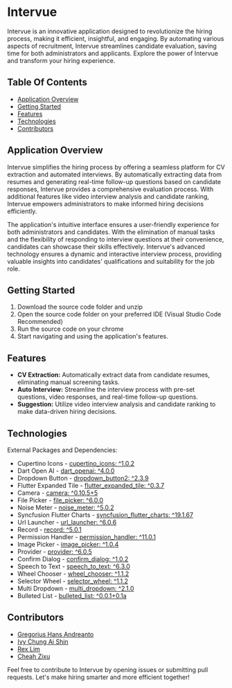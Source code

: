 # Intervue

Intervue is an innovative application designed to revolutionize the hiring process, making it efficient, insightful, and engaging. By automating various aspects of recruitment, Intervue streamlines candidate evaluation, saving time for both administrators and applicants. Explore the power of Intervue and transform your hiring experience.

## Table Of Contents

- [Application Overview](#application-overview)
- [Getting Started](#getting-started)
- [Features](#features)
- [Technologies](#technologies)
- [Contributors](#contributors)

## Application Overview

Intervue simplifies the hiring process by offering a seamless platform for CV extraction and automated interviews. By automatically extracting data from resumes and generating real-time follow-up questions based on candidate responses, Intervue provides a comprehensive evaluation process. With additional features like video interview analysis and candidate ranking, Intervue empowers administrators to make informed hiring decisions efficiently.

The application's intuitive interface ensures a user-friendly experience for both administrators and candidates. With the elimination of manual tasks and the flexibility of responding to interview questions at their convenience, candidates can showcase their skills effectively. Intervue's advanced technology ensures a dynamic and interactive interview process, providing valuable insights into candidates' qualifications and suitability for the job role.

## Getting Started

1. Download the source code folder and unzip
2. Open the source code folder on your preferred IDE (Visual Studio Code Recommended)
3. Run the source code on your chrome
4. Start navigating and using the application's features.

## Features

- **CV Extraction:** Automatically extract data from candidate resumes, eliminating manual screening tasks.
- **Auto Interview:** Streamline the interview process with pre-set questions, video responses, and real-time follow-up questions.
- **Suggestion:** Utilize video interview analysis and candidate ranking to make data-driven hiring decisions.

## Technologies

External Packages and Dependencies:   
- Cupertino Icons - [cupertino_icons: ^1.0.2](https://api.flutter.dev/flutter/cupertino/CupertinoIcons-class.html)
- Dart Open AI - [dart_openai: ^4.0.0]([https://pub.dev/packages/dart_openai](https://pub.dev/packages/dart_openai/versions/4.0.0))
- Dropdown Button - [dropdown_button2: ^2.3.9](https://pub.dev/packages/dropdown_button2)
- Flutter Expanded Tile - [flutter_expanded_tile: ^0.3.7](https://pub.dev/packages/flutter_expanded_tile)
- Camera - [camera: ^0.10.5+5](https://pub.dev/packages/camera)
- File Picker - [file_picker: ^6.0.0](https://pub.dev/packages/file_picker/versions/6.0.0)
- Noise Meter - [noise_meter: ^5.0.2](https://pub.dev/packages/noise_meter)
- Syncfusion Flutter Charts - [syncfusion_flutter_charts: ^19.1.67](https://pub.dev/packages/syncfusion_flutter_charts/versions/19.1.67)
- Url Launcher - [url_launcher: ^6.0.6](https://pub.dev/packages/url_launcher/versions/6.0.6)
- Record - [record: ^5.0.1](https://pub.dev/packages/record/versions)
- Permission Handler - [permission_handler: ^11.0.1](https://pub.dev/packages/permission_handler)
- Image Picker - [image_picker: ^1.0.4](https://pub.dev/packages/image_picker)
- Provider - [provider: ^6.0.5](https://pub.dev/packages/provider/versions/6.0.5)
- Confirm Dialog - [confirm_dialog: ^1.0.2](https://pub.dev/packages/confirm_dialog/versions)
- Speech to Text - [speech_to_text: ^6.3.0](https://pub.dev/packages/speech_to_text/versions/6.3.0)
- Wheel Chooser - [wheel_chooser: ^1.1.2](https://pub.dev/packages/wheel_chooser)
- Selector Wheel - [selector_wheel: ^1.1.2](https://pub.dev/packages/selector_wheel)
- Multi Dropdown - [multi_dropdown: ^2.1.0](https://pub.dev/packages/multi_dropdown)
- Bulleted List - [bulleted_list: ^0.0.1+0.1a](https://pub.dev/packages/bulleted_list/versions)

## Contributors

- [Gregorius Hans Andreanto](https://github.com/ExistCode)
- [Ivy Chung Ai Shin](https://github.com/ICAS03)
- [Rex Lim](https://github.com/sexxyrexxy)
- [Cheah Zixu](https://github.com/genesis331)


Feel free to contribute to Intervue by opening issues or submitting pull requests. Let's make hiring smarter and more efficient together!
